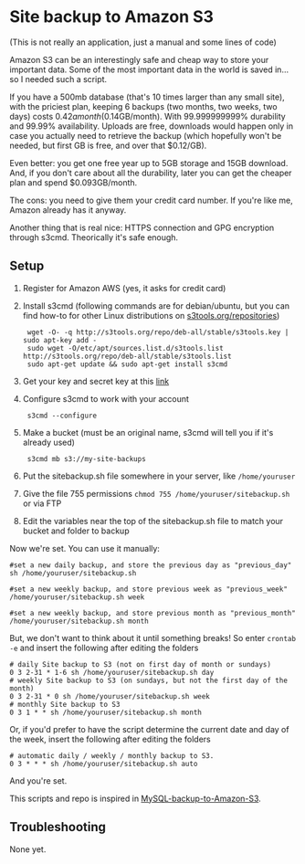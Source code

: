 Site backup to Amazon S3
========================

(This is not really an application, just a manual and some lines of code)

Amazon S3 can be an interestingly safe and cheap way to store your important data. Some of the most important data in the world is saved in... so I needed such a script.

If you have a 500mb database (that's 10 times larger than any small site), with the priciest plan, keeping 6 backups (two months, two weeks, two days) costs $0.42 a month ($0.14GB/month). With 99.999999999% durability and 99.99% availability. Uploads are free, downloads would happen only in case you actually need to retrieve the backup (which hopefully won't be needed, but first GB is free, and over that $0.12/GB).

Even better: you get one free year up to 5GB storage and 15GB download. And, if you don't care about all the durability, later you can get the cheaper plan and spend $0.093GB/month.

The cons: you need to give them your credit card number. If you're like me, Amazon already has it anyway.

Another thing that is real nice: HTTPS connection and GPG encryption through s3cmd. Theorically it's safe enough.

Setup
-----
1. Register for Amazon AWS (yes, it asks for credit card)
2. Install s3cmd (following commands are for debian/ubuntu, but you can find how-to for other Linux distributions on [s3tools.org/repositories](http://s3tools.org/repositories))

		wget -O- -q http://s3tools.org/repo/deb-all/stable/s3tools.key | sudo apt-key add -
		sudo wget -O/etc/apt/sources.list.d/s3tools.list http://s3tools.org/repo/deb-all/stable/s3tools.list
		sudo apt-get update && sudo apt-get install s3cmd
	
3. Get your key and secret key at this [link](https://aws-portal.amazon.com/gp/aws/developer/account/index.html?ie=UTF8&action=access-key)
4. Configure s3cmd to work with your account

		s3cmd --configure

5. Make a bucket (must be an original name, s3cmd will tell you if it's already used)

		s3cmd mb s3://my-site-backups
	
6. Put the sitebackup.sh file somewhere in your server, like `/home/youruser`
7. Give the file 755 permissions `chmod 755 /home/youruser/sitebackup.sh` or via FTP
8. Edit the variables near the top of the sitebackup.sh file to match your bucket and folder to backup

Now we're set. You can use it manually:

	#set a new daily backup, and store the previous day as "previous_day"
	sh /home/youruser/sitebackup.sh
	
	#set a new weekly backup, and store previous week as "previous_week"
	/home/youruser/sitebackup.sh week
	
	#set a new weekly backup, and store previous month as "previous_month"
	/home/youruser/sitebackup.sh month
	
But, we don't want to think about it until something breaks! So enter `crontab -e` and insert the following after editing the folders

	# daily Site backup to S3 (not on first day of month or sundays)
	0 3 2-31 * 1-6 sh /home/youruser/sitebackup.sh day
	# weekly Site backup to S3 (on sundays, but not the first day of the month)
	0 3 2-31 * 0 sh /home/youruser/sitebackup.sh week
	# monthly Site backup to S3
	0 3 1 * * sh /home/youruser/sitebackup.sh month

Or, if you'd prefer to have the script determine the current date and day of the week, insert the following after editing the folders

	# automatic daily / weekly / monthly backup to S3.
	0 3 * * * sh /home/youruser/sitebackup.sh auto

And you're set.

This scripts and repo is inspired in [MySQL-backup-to-Amazon-S3](https://github.com/woxxy/MySQL-backup-to-Amazon-S3).

Troubleshooting
---------------

None yet.